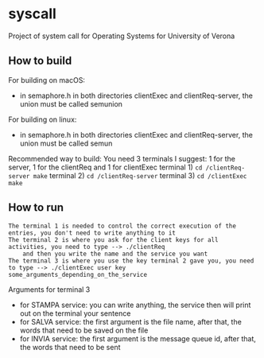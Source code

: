 # syscall
Project of system call for Operating Systems for University of Verona

## How to build
For building on macOS:
- in semaphore.h in both directories clientExec and clientReq-server, the union must be called semunion

For building on linux:
- in semaphore.h in both directories clientExec and clientReq-server, the union must be called semun

Recommended way to build:
    You need 3 terminals I suggest: 1 for the server, 1 for the clientReq and 1 for clientExec
    terminal 1)
    ```
    cd /clientReq-server
    make
    ```
    terminal 2) 
    ```
    cd /clientReq-server
    ```
    terminal 3)
    ```
    cd /clientExec
    make
    ```


## How to run
    The terminal 1 is needed to control the correct execution of the entries, you don't need to write anything to it
    The terminal 2 is where you ask for the client keys for all activities, you need to type --> ./clientReq
        and then you write the name and the service you want
    The terminal 3 is where you use the key terminal 2 gave you, you need to type --> ./clientExec user key some_arguments_depending_on_the_service

Arguments for terminal 3
* for STAMPA service: you can write anything, the service then will print out on the terminal your sentence
* for SALVA service: the first argument is the file name, after that, the words that need to be saved on the file
* for INVIA service: the first argument is the message queue id, after that, the words that need to be sent
